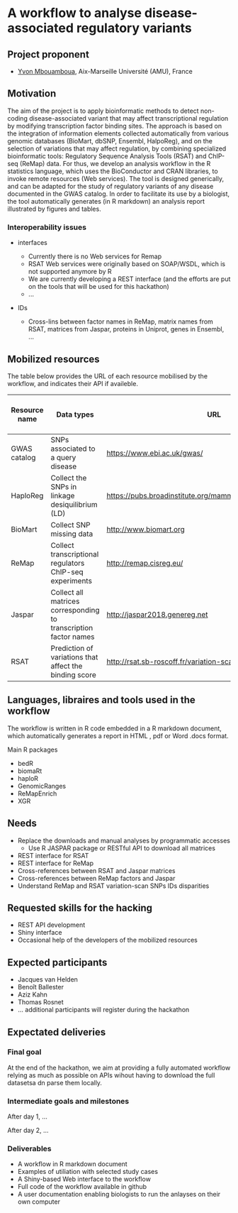 # A workflow to analyse disease-associated regulatory variants


## Project proponent

- [Yvon Mbouamboua](https://github.com/yvonfrid), Aix-Marseille Université (AMU), France

## Motivation

The aim of the project is to apply bioinformatic methods to detect non-coding disease-associated variant that may affect transcriptional regulation by modifying transcription factor binding sites. The approach is based on the integration of information elements collected automatically from various genomic databases (BioMart, dbSNP, Ensembl, HalpoReg), and on the selection of variations that may affect regulation, by combining specialized bioinformatic tools: Regulatory Sequence Analysis Tools (RSAT) and ChIP-seq (ReMap) data. For thus, we develop an analysis workflow in the R statistics language, which uses the BioConductor and CRAN libraries, to invoke remote resources (Web services). The tool is designed generically, and can be adapted for the study of regulatory variants of any disease documented in the GWAS catalog. In order to facilitate its use by a biologist, the tool automatically generates (in R markdown) an analysis report illustrated by figures and tables.

### Interoperability issues

- interfaces
    - Currently there is no Web services for Remap
    - RSAT Web services were originally based on SOAP/WSDL, which is not supported anymore by R
    - We are currently developing a REST interface (and the efforts are put on the tools that will be used for this hackathon)
    - ...
    
- IDs
    - Cross-lins between factor names in ReMap, matrix names from RSAT, matrices from Jaspar, proteins in Uniprot, genes in Ensembl, ...
    

## Mobilized resources

The table below provides the URL of each resource mobilised by the workflow, and indicates their API if availeble. 


| Resource name | Data types |  URL | Access mode in the workflow |
|-----------------|----------------|----------------|-------------------|
| GWAS catalog | SNPs associated to a query disease | <https://www.ebi.ac.uk/gwas/> | ftp download |
| HaploReg |Collect the SNPs in linkage desiquilibrium (LD)|<https://pubs.broadinstitute.org/mammals/haploreg/haploreg.php>|R package|
| BioMart |Collect SNP missing data|http://www.biomart.org|R package|
| ReMap |Collect transcriptional regulators ChIP-seq experiments|http://remap.cisreg.eu/|Web interface|
| Jaspar |Collect all matrices corresponding to transcription factor names|http://jaspar2018.genereg.net|ftp download |
| RSAT | Prediction of variations that affect the binding score|http://rsat.sb-roscoff.fr/variation-scan_form.cgi| Web interface|

## Languages, libraires and tools used in the workflow

The workflow is written in R code embedded in a R markdown document, which automatically generates a report in HTML , pdf or Word .docs format.                                                                                           

Main R packages
    
- bedR
- biomaRt
- haploR
- GenomicRanges
- ReMapEnrich
- XGR


## Needs

- Replace the downloads and manual analyses by programmatic accesses
    - Use R JASPAR package or RESTful API  to download all matrices
- REST interface for RSAT
- REST interface for ReMap
- Cross-references between RSAT and Jaspar matrices 
- Cross-references between ReMap factors and Jaspar
- Understand ReMap and RSAT variation-scan SNPs IDs disparities



## Requested skills for the hacking

- REST API development
- Shiny interface
- Occasional help of the developers of the mobilized resources

## Expected participants

- Jacques van Helden
- Benoît Ballester
- Aziz Kahn
- Thomas Rosnet
- ... additional participants will register during the hackathon

## Expectated deliveries

### Final goal

At the end of the hackathon, we aim at providing a fully automated workflow relying as much as possible on APIs wihout having to download the full datasetsa dn parse them locally. 


### Intermediate goals and milestones

After day 1, ...

After day 2, ...

### Deliverables

- A workflow in R markdown document
- Examples of utiliation with selected study cases
- A Shiny-based Web interface to the workflow
- Full code of the workflow available in github
- A user documentation enabling biologists to run the anlayses on  their own computer

